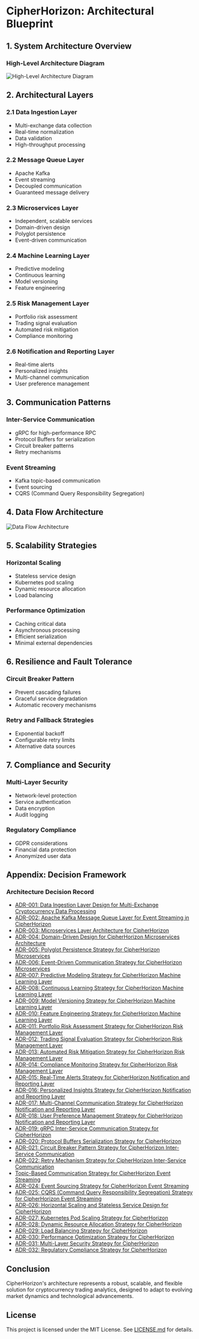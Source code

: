 # CipherHorizon: Architectural Blueprint

## 1. System Architecture Overview

### High-Level Architecture Diagram

![High-Level Architecture Diagram](assets/high-level-architecture-diagram.png)

## 2. Architectural Layers

### 2.1 Data Ingestion Layer

- Multi-exchange data collection
- Real-time normalization
- Data validation
- High-throughput processing

### 2.2 Message Queue Layer

- Apache Kafka
- Event streaming
- Decoupled communication
- Guaranteed message delivery

### 2.3 Microservices Layer

- Independent, scalable services
- Domain-driven design
- Polyglot persistence
- Event-driven communication

### 2.4 Machine Learning Layer

- Predictive modeling
- Continuous learning
- Model versioning
- Feature engineering

### 2.5 Risk Management Layer

- Portfolio risk assessment
- Trading signal evaluation
- Automated risk mitigation
- Compliance monitoring

### 2.6 Notification and Reporting Layer

- Real-time alerts
- Personalized insights
- Multi-channel communication
- User preference management

## 3. Communication Patterns

### Inter-Service Communication

- gRPC for high-performance RPC
- Protocol Buffers for serialization
- Circuit breaker patterns
- Retry mechanisms

### Event Streaming

- Kafka topic-based communication
- Event sourcing
- CQRS (Command Query Responsibility Segregation)

## 4. Data Flow Architecture

![Data Flow Architecture](assets/data-flow-architecture.png)

## 5. Scalability Strategies

### Horizontal Scaling

- Stateless service design
- Kubernetes pod scaling
- Dynamic resource allocation
- Load balancing

### Performance Optimization

- Caching critical data
- Asynchronous processing
- Efficient serialization
- Minimal external dependencies

## 6. Resilience and Fault Tolerance

### Circuit Breaker Pattern

- Prevent cascading failures
- Graceful service degradation
- Automatic recovery mechanisms

### Retry and Fallback Strategies

- Exponential backoff
- Configurable retry limits
- Alternative data sources

## 7. Compliance and Security

### Multi-Layer Security

- Network-level protection
- Service authentication
- Data encryption
- Audit logging

### Regulatory Compliance

- GDPR considerations
- Financial data protection
- Anonymized user data

## Appendix: Decision Framework

### Architecture Decision Record

- [ADR-001: Data Ingestion Layer Design for Multi-Exchange Cryptocurrency Data Processing](ADRs/ADR-001.md)
- [ADR-002: Apache Kafka Message Queue Layer for Event Streaming in CipherHorizon](ADRs/ADR-002.md)
- [ADR-003: Microservices Layer Architecture for CipherHorizon](ADRs/ADR-003.md)
- [ADR-004: Domain-Driven Design for CipherHorizon Microservices Architecture](ADRs/ADR-004.md)
- [ADR-005: Polyglot Persistence Strategy for CipherHorizon Microservices](ADRs/ADR-005.md)
- [ADR-006: Event-Driven Communication Strategy for CipherHorizon Microservices](ADRs/ADR-006.md)
- [ADR-007: Predictive Modeling Strategy for CipherHorizon Machine Learning Layer](ADRs/ADR-007.md)
- [ADR-008: Continuous Learning Strategy for CipherHorizon Machine Learning Layer](ADRs/ADR-008.md)
- [ADR-009: Model Versioning Strategy for CipherHorizon Machine Learning Layer](ADRs/ADR-009.md)
- [ADR-010: Feature Engineering Strategy for CipherHorizon Machine Learning Layer](ADRs/ADR-010.md)
- [ADR-011: Portfolio Risk Assessment Strategy for CipherHorizon Risk Management Layer](ADRs/ADR-011.md)
- [ADR-012: Trading Signal Evaluation Strategy for CipherHorizon Risk Management Layer](ADRs/ADR-012.md)
- [ADR-013: Automated Risk Mitigation Strategy for CipherHorizon Risk Management Layer](ADRs/ADR-013.md)
- [ADR-014: Compliance Monitoring Strategy for CipherHorizon Risk Management Layer](ADRs/ADR-014.md)
- [ADR-015: Real-Time Alerts Strategy for CipherHorizon Notification and Reporting Layer](ADRs/ADR-015.md)
- [ADR-016: Personalized Insights Strategy for CipherHorizon Notification and Reporting Layer](ADRs/ADR-016.md)
- [ADR-017: Multi-Channel Communication Strategy for CipherHorizon Notification and Reporting Layer](ADRs/ADR-017.md)
- [ADR-018: User Preference Management Strategy for CipherHorizon Notification and Reporting Layer](ADRs/ADR-018.md)
- [ADR-019: gRPC Inter-Service Communication Strategy for CipherHorizon](ADRs/ADR-019.md)
- [ADR-020: Protocol Buffers Serialization Strategy for CipherHorizon](ADRs/ADR-020.md)
- [ADR-021: Circuit Breaker Pattern Strategy for CipherHorizon Inter-Service Communication](ADRs/ADR-021.md)
- [ADR-022: Retry Mechanism Strategy for CipherHorizon Inter-Service Communication](ADRs/ADR-022.md)
- [Topic-Based Communication Strategy for CipherHorizon Event Streaming](ADRs/ADR-023.md)
- [ADR-024: Event Sourcing Strategy for CipherHorizon Event Streaming](ADRs/ADR-024.md)
- [ADR-025: CQRS (Command Query Responsibility Segregation) Strategy for CipherHorizon Event Streaming](ADRs/ADR-025.md)
- [ADR-026: Horizontal Scaling and Stateless Service Design for CipherHorizon](ADRs/ADR-026.md)
- [ADR-027: Kubernetes Pod Scaling Strategy for CipherHorizon](ADRs/ADR-027.md)
- [ADR-028: Dynamic Resource Allocation Strategy for CipherHorizon](ADRs/ADR-028.md)
- [ADR-029: Load Balancing Strategy for CipherHorizon](ADRs/ADR-029.md)
- [ADR-030: Performance Optimization Strategy for CipherHorizon](ADRs/ADR-030.md)
- [ADR-031: Multi-Layer Security Strategy for CipherHorizon](ADRs/ADR-031.md)
- [ADR-032: Regulatory Compliance Strategy for CipherHorizon](ADRs/ADR-032.md)

## Conclusion

CipherHorizon's architecture represents a robust, scalable, and flexible solution for cryptocurrency trading analytics, designed to adapt to evolving market dynamics and technological advancements.

## License

This project is licensed under the MIT License. See [LICENSE.md](LICENSE) for details.
